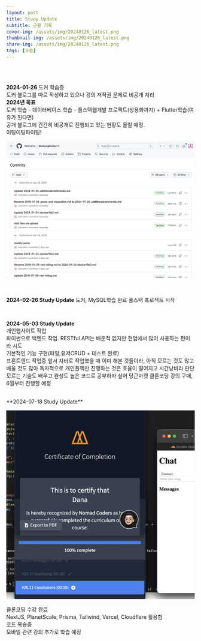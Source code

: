 ```yaml
---
layout: post
title: Study Update
subtitle: 근황 기록
cover-img: /assets/img/20240126_latest.png
thumbnail-img: /assets/img/20240126_latest.png
share-img: /assets/img/20240126_latest.png
tags: [요즘]
---
```

       
<br><br>

**2024-01-26**
도커 학습중  
도커 블로그를 따로 작성하고 있으나 강의 저작권 문제로 비공개 처리  
**2024년 목표**   
도커 학습 - 데이터베이스 학습 - 풀스택웹개발 프로젝트(상용화까지) + Flutter학습(여유가 된다면)  
공개 블로그에 간간히 비공개로 진행되고 있는 현황도 올릴 예정.  
이팅이팅파이팅!  
  
![1](/assets/img/20240126_latest.png)  

<br>

**2024-02-26 Study Update**
도커, MySQL학습 완료 
풀스택 프로젝트 시작

<br>

**2024-05-03 Study Update**  
개인웹사이트 작업  
파이썬으로 백엔드 작업. RESTful API는 배운적 없지만 현업에서 많이 사용하는 편이라 시도   
기본적인 기능 구현(파일,유저CRUD + 테스트 완료)  
프론트엔드 작업중 앞서 자바로 작업했을 때 이미 해본 것들이라, 아직 모르는 것도 많고 배울 것도 많아 독자적으로 개인플젝만 진행하는 것은 효율이 떨어지고 시간낭비라 판단    
모르는 기술도 배우고 완성도 높은 코드로 공부하자 싶어 당근마켓 클론코딩 강의 구매, 6월부터 진행할 예정  

<br>
**2024-07-18 Study Update**  
  
![2](/assets/img/clonecoding.png)  
  
클론코딩 수강 완료  
NextJS, PlanetScale, Prisma, Tailwind, Vercel, Cloudflare 활용함  
코드 복습중    
모바일 관련 강의 추가로 학습 예정    

<br>

